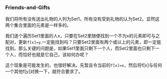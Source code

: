 ### Friends-and-Gifts

我们将所有没有送出礼物的人列为Set1，所有没有受到礼物的认为Set2。显然这两个集合里面的元素是一样多的。

我们逐个遍历Set1里面的人x，只要在Set2里随便找到一个不为x的元素即可与之配对，更新```f[x]=y```.一定能找到吗？只要Set2里面有两个或以上的元素，即一定能找到。那么关键的问题是，如果Set1里面只剩下一个人，而Set2里面也只剩下一个人，而恰好也就是它自己，该如何办呢？

这个现象是可能发生的，也很好解决。先暂且令当前的```f[x]=x```，然后将f[x]与任何一个其他f[y]对换一下，就符合要求了。
